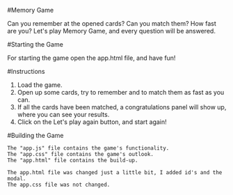 #Memory Game

  Can you remember at the opened cards? Can you match them? How fast are you?
  Let's play Memory Game, and every question will be answered.

#Starting the Game

  For starting the game open the app.html file, and have fun!

#Instructions

  1. Load the game.
  2. Open up some cards, try to remember and to match them as fast as you can.
  3. If all the cards have been matched, a congratulations panel will show up, where you can see your results.
  4. Click on the Let's play again button, and start again!

#Building the Game

    The "app.js" file contains the game's functionality.
    The "app.css" file contains the game's outlook.
    The "app.html" file contains the build-up.

    The app.html file was changed just a little bit, I added id's and the modal.
    The app.css file was not changed.
